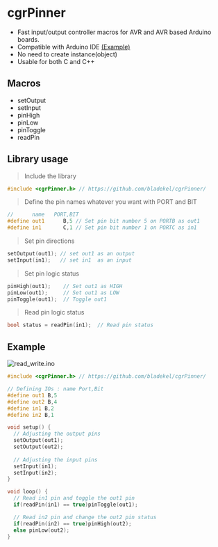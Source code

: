 # cgrPinner

- Fast input/output controller macros for AVR and AVR based Arduino boards.
- Compatible with Arduino IDE [(Example)](#Example)
- No need to create instance(object)
- Usable for both C and C++

## Macros
- setOutput
- setInput
- pinHigh
- pinLow
- pinToggle
- readPin

## Library usage
> Include the library
```c++
#include <cgrPinner.h> // https://github.com/bladekel/cgrPinner/
```

> Define the pin names whatever you want with PORT and BIT
```c++
//      name   PORT,BIT
#define out1      B,5 // Set pin bit number 5 on PORTB as out1
#define in1       C,1 // Set pin bit number 1 on PORTC as in1
```

> Set pin directions
```c++
setOutput(out1); // set out1 as an output
setInput(in1);   // set in1  as an input
```

> Set pin logic status
```c++
pinHigh(out1);    // Set out1 as HIGH
pinLow(out1);     // Set out1 as LOW
pinToggle(out1);  // Toggle out1
```

> Read pin logic status
```c++
bool status = readPin(in1);  // Read pin status
```

## Example

![**read_write.ino**](https://github.com/bladekel/cgrPinner/)

```c++
#include <cgrPinner.h> // https://github.com/bladekel/cgrPinner/

// Defining IOs : name Port,Bit
#define out1 B,5
#define out2 B,4
#define in1 B,2
#define in2 B,1

void setup() {
  // Adjusting the output pins
  setOutput(out1);
  setOutput(out2);
  
  // Adjusting the input pins
  setInput(in1);
  setInput(in2);
}

void loop() {  
  // Read in1 pin and toggle the out1 pin
  if(readPin(in1) == true)pinToggle(out1); 

  // Read in2 pin and change the out2 pin status
  if(readPin(in2) == true)pinHigh(out2);
  else pinLow(out2);
}
```
